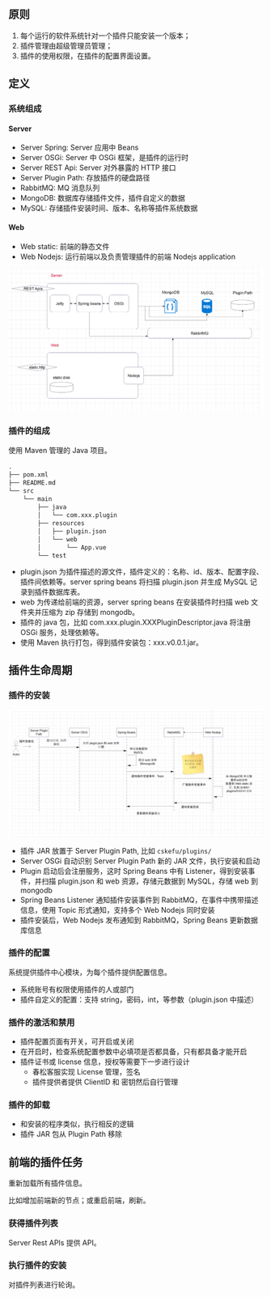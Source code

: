 
<!-- https://www.cskefu.com/2022/12/25/rfc-2-cskefu-plugin-mechanism/ -->

## 原则

1. 每个运行的软件系统针对一个插件只能安装一个版本；
2. 插件管理由超级管理员管理；
3. 插件的使用权限，在插件的配置界面设置。

## 定义

### 系统组成

#### Server

* Server Spring: Server 应用中 Beans
* Server OSGi: Server 中 OSGi 框架，是插件的运行时
* Server REST Api: Server 对外暴露的 HTTP 接口
* Server Plugin Path: 存放插件的硬盘路径
* RabbitMQ: MQ 消息队列
* MongoDB: 数据库存储插件文件，插件自定义的数据
* MySQL: 存储插件安装时间、版本、名称等插件系统数据

#### Web
* Web static: 前端的静态文件 
* Web Nodejs: 运行前端以及负责管理插件的前端 Nodejs application


![](../assets/media/sceenshoot_20221225083840.png)




### 插件的组成

使用 Maven 管理的 Java 项目。
```
.
├── pom.xml
├── README.md
└── src
    └── main
        ├── java
        │   └── com.xxx.plugin
        ├── resources
        │   ├── plugin.json
        │   └── web
        │       └── App.vue
        └── test
```

* plugin.json 为插件描述的源文件，插件定义的：名称、id、版本、配置字段、插件间依赖等。server spring beans 将扫描 plugin.json 并生成 MySQL 记录到插件数据库表。
* web 为传递给前端的资源，server spring beans 在安装插件时扫描 web 文件夹并压缩为 zip 存储到 mongodb。
* 插件的 java 包，比如 com.xxx.plugin.XXXPluginDescriptor.java 将注册 OSGi 服务，处理依赖等。
* 使用 Maven 执行打包，得到插件安装包：xxx.v0.0.1.jar。

## 插件生命周期

### 插件的安装

![](../assets/media/sceenshoot_20221225091438.png)
* 插件 JAR 放置于 Server Plugin Path, 比如 `cskefu/plugins/`
* Server OSGi 自动识别 Server Plugin Path 新的 JAR 文件，执行安装和启动
* Plugin 启动后会注册服务，这时 Spring Beans 中有 Listener，得到安装事件，并扫描 plugin.json 和 web 资源，存储元数据到 MySQL，存储 web 到 mongodb
* Spring Beans Listener 通知插件安装事件到 RabbitMQ，在事件中携带描述信息，使用 Topic 形式通知，支持多个 Web Nodejs 同时安装
*  插件安装后，Web Nodejs 发布通知到 RabbitMQ，Spring Beans 更新数据库信息


### 插件的配置

系统提供插件中心模块，为每个插件提供配置信息。
* 系统账号有权限使用插件的人或部门
* 插件自定义的配置：支持 string，密码，int，等参数（plugin.json 中描述）


### 插件的激活和禁用

* 插件配置页面有开关，可开启或关闭
* 在开启时，检查系统配置参数中必填项是否都具备，只有都具备才能开启
* 插件证书或 license 信息，授权等需要下一步进行设计
	* 春松客服实现 License 管理，签名
	* 插件提供者提供 ClientID 和 密钥然后自行管理

### 插件的卸载

* 和安装的程序类似，执行相反的逻辑
*  插件 JAR 包从 Plugin Path 移除

## 前端的插件任务

重新加载所有插件信息。

比如增加前端新的节点；或重启前端，刷新。

### 获得插件列表

Server Rest APIs 提供 API。

### 执行插件的安装

对插件列表进行轮询。



